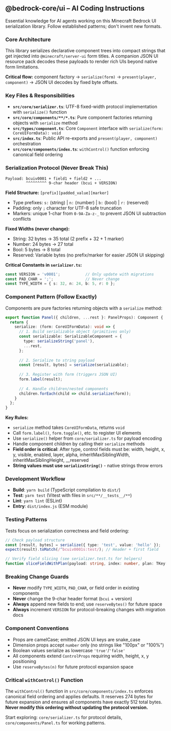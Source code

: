 ## @bedrock-core/ui – AI Coding Instructions

Essential knowledge for AI agents working on this Minecraft Bedrock UI serialization library. Follow established patterns; don't invent new formats.

### Core Architecture

This library serializes declarative component trees into compact strings that get injected into `@minecraft/server-ui` form titles. A companion JSON UI resource pack decodes these payloads to render rich UIs beyond native form limitations.

**Critical flow:** component factory → `serialize(form)` → `present(player, component)` → JSON UI decodes by fixed byte offsets.

### Key Files & Responsibilities

- **`src/core/serializer.ts`**: UTF-8 fixed-width protocol implementation with `serialize()` function
- **`src/core/components/**/*.ts`**: Pure component factories returning objects with `serialize` method
- **`src/types/component.ts`**: Core `Component` interface with `serialize(form: CoreUIFormData): void`
- **`src/index.ts`**: Public API re-exports and `present(player, component)` orchestration
- **`src/core/components/index.ts`**: `withControl()` function enforcing canonical field ordering

### Serialization Protocol (Never Break This)

```
Payload: bcuiv0001 + field1 + field2 + ...
         ^^^^^^^^^ 9-char header (bcui + VERSION)
```

**Field Structure:** `[prefix][padded_value][marker]`

- Type prefixes: `s:` (string) | `n:` (number) | `b:` (bool) | `r:` (reserved)
- Padding: only `;` character for UTF-8 safe truncation
- Markers: unique 1-char from `0-9A-Za-z-_` to prevent JSON UI subtraction conflicts

**Fixed Widths (never change):**

- String: 32 bytes → 35 total (2 prefix + 32 + 1 marker)  
- Number: 24 bytes → 27 total
- Bool: 5 bytes → 8 total
- Reserved: Variable bytes (no prefix/marker for easier JSON UI skipping)

**Critical Constants in `serializer.ts`:**

```ts
const VERSION = 'v0001';           // Only update with migrations
const PAD_CHAR = ';';              // Never change
const TYPE_WIDTH = { s: 32, n: 24, b: 5, r: 0 };
```

### Component Pattern (Follow Exactly)

Components are pure factories returning objects with a `serialize` method:

```ts
export function Panel({ children, ...rest }: PanelProps): Component {
  return {
    serialize: (form: CoreUIFormData): void => {
      // 1. Build serializable object (primitives only)
      const serializable: SerializableComponent = {
        type: serializeString('panel'),
        ...rest,
      };
      
      // 2. Serialize to string payload  
      const [result, bytes] = serialize(serializable);
      
      // 3. Register with form (triggers JSON UI)
      form.label(result);
      
      // 4. Handle children/nested components
      children.forEach(child => child.serialize(form));
    }
  };
}
```

**Key Rules:**

- `serialize` method takes `CoreUIFormData`, returns `void`
- Call `form.label()`, `form.toggle()`, etc. to register UI elements
- Use `serialize()` helper from `core/serializer.ts` for payload encoding
- Handle component children by calling their `serialize` methods
- **Field order is critical**: After type, control fields must be: width, height, x, y, visible, enabled, layer, alpha, inheritMaxSiblingWidth, inheritMaxSiblingHeight, __reserved
- **String values must use `serializeString()`** - native strings throw errors

### Development Workflow

- **Build**: `yarn build` (TypeScript compilation to `dist/`)
- **Test**: `yarn test` (Vitest with files in `src/**/__tests__/**`)  
- **Lint**: `yarn lint` (ESLint)
- **Entry**: `dist/index.js` (ESM module)

### Testing Patterns

Tests focus on serialization correctness and field ordering:

```ts
// Check payload structure
const [result, bytes] = serialize({ type: 'test', value: 'hello' });
expect(result).toMatch(/^bcuiv0001s:test/); // Header + first field

// Verify field slicing (see serializer.test.ts for helpers)
function sliceFieldWithPlan(payload: string, index: number, plan: TKey[]): string
```

### Breaking Change Guards

- **Never** modify `TYPE_WIDTH`, `PAD_CHAR`, or field order in existing components
- **Never** change the 9-char header format (`bcui` + version)
- **Always** append new fields to end; use `reserveBytes()` for future space
- **Always** increment `VERSION` for protocol-breaking changes with migration docs

### Component Conventions  

- Props are camelCase; emitted JSON UI keys are snake_case
- Dimension props accept `number` only (no strings like "100px" or "100%")
- Boolean values serialize as lowercase `'true'`/`'false'`
- All components extend `ControlProps` requiring width, height, x, y positioning
- Use `reserveBytes(n)` for future protocol expansion space

### Critical `withControl()` Function

The `withControl()` function in `src/core/components/index.ts` enforces canonical field ordering and applies defaults. It reserves 274 bytes for future expansion and ensures all components have exactly 512 total bytes. **Never modify this ordering without updating the protocol version.**

Start exploring: `core/serializer.ts` for protocol details, `core/components/Panel.ts` for working patterns.
